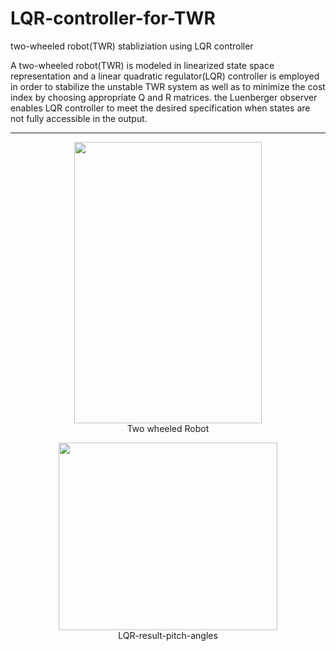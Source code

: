 # LQR-controller-for-TWR
two-wheeled robot(TWR)  stabliziation using LQR controller

A two-wheeled robot(TWR) is modeled in linearized
state space representation and a linear quadratic regulator(LQR)
controller is employed in order to stabilize the unstable TWR
system as well as to minimize the cost index by choosing
appropriate Q and R matrices. the Luenberger observer enables
LQR controller to meet the desired specification when states are
not fully accessible in the output.

<hr/>

 
 <figure>
 <center>
 <img src='https://i.postimg.cc/W4Crtwtp/TWR.png' width="300" 
      height="450"/>
 <figcaption>Two wheeled Robot</figcaption>
 </center>
 </figure>

 
 <figure>
 <center>
 <img src='https://i.postimg.cc/NjQZP1s0/LQR-result-pitch-angles.png' width="350" 
      height="300"/>
 <figcaption>LQR-result-pitch-angles</figcaption>
 </center>
 </figure>



